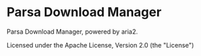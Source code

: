 # Parsa Download Manager

Parsa Download Manager, powered by aria2.

Licensed under the Apache License, Version 2.0 (the "License")
